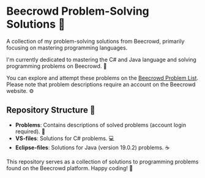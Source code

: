 # Beecrowd Problem-Solving Solutions 🐝

A collection of my problem-solving solutions from Beecrowd, primarily focusing on mastering programming languages.

I'm currently dedicated to mastering the C# and Java language and solving programming problems on Beecrowd. 🚀

You can explore and attempt these problems on the [Beecrowd Problem List](https://www.beecrowd.com.br/judge/en/problems/all). Please note that problem descriptions require an account on the Beecrowd website. ⚙️

## Repository Structure 📁

- **Problems**: Contains descriptions of solved problems (account login required). 📝
- **VS-files**: Solutions for C# problems. 💻
- **Eclipse-files**: Solutions for Java (version 19.0.2) problems. ☕

This repository serves as a collection of solutions to programming problems found on the Beecrowd platform. Happy coding! 💾
